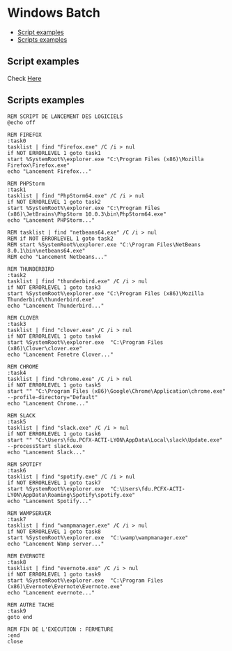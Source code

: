 # Windows Batch

<!-- START doctoc generated TOC please keep comment here to allow auto update -->
<!-- DON'T EDIT THIS SECTION, INSTEAD RE-RUN doctoc TO UPDATE -->


- [Script examples](#script-examples)
- [Scripts examples](#scripts-examples)

<!-- END doctoc generated TOC please keep comment here to allow auto update -->

## Script examples

Check [Here](../resources/windows-scripts-examples)

## Scripts examples

```
REM SCRIPT DE LANCEMENT DES LOGICIELS
@echo off

REM FIREFOX
:task0
tasklist | find "Firefox.exe" /C /i > nul 
if NOT ERRORLEVEL 1 goto task1
start %SystemRoot%\explorer.exe "C:\Program Files (x86)\Mozilla Firefox\Firefox.exe"
echo "Lancement Firefox..."

REM PHPStorm
:task1
tasklist | find "PhpStorm64.exe" /C /i > nul 
if NOT ERRORLEVEL 1 goto task2
start %SystemRoot%\explorer.exe "C:\Program Files (x86)\JetBrains\PhpStorm 10.0.3\bin\PhpStorm64.exe"
echo "Lancement PHPStorm..."

REM tasklist | find "netbeans64.exe" /C /i > nul 
REM if NOT ERRORLEVEL 1 goto task2
REM start %SystemRoot%\explorer.exe "C:\Program Files\NetBeans 8.0.1\bin\netbeans64.exe"
REM echo "Lancement Netbeans..."

REM THUNDERBIRD
:task2
tasklist | find "thunderbird.exe" /C /i > nul 
if NOT ERRORLEVEL 1 goto task3
start %SystemRoot%\explorer.exe "C:\Program Files (x86)\Mozilla Thunderbird\thunderbird.exe"
echo "Lancement Thunderbird..."

REM CLOVER
:task3
tasklist | find "clover.exe" /C /i > nul 
if NOT ERRORLEVEL 1 goto task4
start %SystemRoot%\explorer.exe  "C:\Program Files (x86)\Clover\clover.exe"
echo "Lancement Fenetre Clover..."

REM CHROME
:task4
tasklist | find "chrome.exe" /C /i > nul 
if NOT ERRORLEVEL 1 goto task5
start "" "C:\Program Files (x86)\Google\Chrome\Application\chrome.exe" --profile-directory="Default"
echo "Lancement Chrome..."

REM SLACK
:task5
tasklist | find "slack.exe" /C /i > nul 
if NOT ERRORLEVEL 1 goto task6
start "" "C:\Users\fdu.PCFX-ACTI-LYON\AppData\Local\slack\Update.exe"  --processStart slack.exe
echo "Lancement Slack..."

REM SPOTIFY
:task6
tasklist | find "spotify.exe" /C /i > nul 
if NOT ERRORLEVEL 1 goto task7
start %SystemRoot%\explorer.exe  "C:\Users\fdu.PCFX-ACTI-LYON\AppData\Roaming\Spotify\spotify.exe"
echo "Lancement Spotify..."

REM WAMPSERVER
:task7
tasklist | find "wampmanager.exe" /C /i > nul 
if NOT ERRORLEVEL 1 goto task8
start %SystemRoot%\explorer.exe  "C:\wamp\wampmanager.exe"
echo "Lancement Wamp server..."

REM EVERNOTE
:task8
tasklist | find "evernote.exe" /C /i > nul 
if NOT ERRORLEVEL 1 goto task9
start %SystemRoot%\explorer.exe  "C:\Program Files (x86)\Evernote\Evernote\Evernote.exe"
echo "Lancement evernote..."

REM AUTRE TACHE
:task9
goto end

REM FIN DE L'EXECUTION : FERMETURE
:end
close
```
